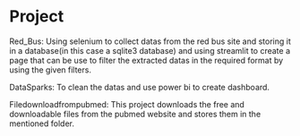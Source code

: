 # Project

Red_Bus:
Using selenium to collect datas from the red bus site and storing it in a database(in this case a sqlite3 database) and using streamlit to create a page that can be use to filter the extracted datas in the required format by using the given filters.


DataSparks:
To clean the datas and use power bi to create dashboard.

Filedownloadfrompubmed:
This project downloads the free and downloadable files from the pubmed website and stores them in the mentioned folder. 
